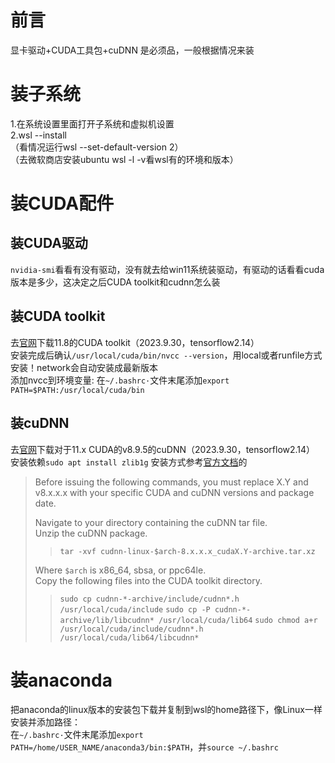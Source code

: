 # 前言
显卡驱动+CUDA工具包+cuDNN 是必须品，一般根据情况来装
  
# 装子系统
1.在系统设置里面打开子系统和虚拟机设置  
2.wsl --install  
（看情况运行wsl --set-default-version 2）  
（去微软商店安装ubuntu wsl -l -v看wsl有的环境和版本）  
  
# 装CUDA配件
## 装CUDA驱动
`nvidia-smi`看看有没有驱动，没有就去给win11系统装驱动，有驱动的话看看cuda版本是多少，这决定之后CUDA toolkit和cudnn怎么装
## 装CUDA toolkit
去[官网](https://developer.nvidia.com/cuda-toolkit-archive)下载11.8的CUDA toolkit（2023.9.30，tensorflow2.14）  
安装完成后确认`/usr/local/cuda/bin/nvcc --version`，用local或者runfile方式安装！network会自动安装成最新版本  
添加nvcc到环境变量: 在`~/.bashrc·`文件末尾添加`export PATH=$PATH:/usr/local/cuda/bin`
## 装cuDNN
去[官网](https://developer.nvidia.com/rdp/cudnn-download)下载对于11.x CUDA的v8.9.5的cuDNN（2023.9.30，tensorflow2.14）
安装依赖`sudo apt install zlib1g`
安装方式参考[官方文档](https://docs.nvidia.com/deeplearning/cudnn/install-guide/index.html)的
>Before issuing the following commands, you must replace X.Y and v8.x.x.x with your specific CUDA and cuDNN versions and package date.  
>  
>Navigate to your <cudnnpath> directory containing the cuDNN tar file.  
>Unzip the cuDNN package.  
>> `tar -xvf cudnn-linux-$arch-8.x.x.x_cudaX.Y-archive.tar.xz`  
>  
>Where `$arch` is x86_64, sbsa, or ppc64le.  
>Copy the following files into the CUDA toolkit directory.  
>>`sudo cp cudnn-*-archive/include/cudnn*.h /usr/local/cuda/include` 
>>`sudo cp -P cudnn-*-archive/lib/libcudnn* /usr/local/cuda/lib64`
>>`sudo chmod a+r /usr/local/cuda/include/cudnn*.h /usr/local/cuda/lib64/libcudnn*`
  
# 装anaconda
把anaconda的linux版本的安装包下载并复制到wsl的home路径下，像Linux一样安装并添加路径：  
在`~/.bashrc·`文件末尾添加`export PATH=/home/USER_NAME/anaconda3/bin:$PATH`，并`source ~/.bashrc`  


